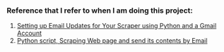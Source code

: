 ### Reference that I refer to when I am doing this project:
1. [Setting up Email Updates for Your Scraper using Python and a Gmail Account](https://towardsdatascience.com/setting-up-email-updates-for-your-scraper-using-python-and-a-gmail-account-4e678be99ed5)
2. [Python script, Scraping Web page and send its contents by Email](https://gist.github.com/supistar/1809906)
